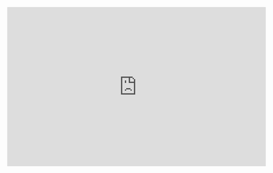 <iframe width="600" height="371" seamless frameborder="0" scrolling="no" src="https://docs.google.com/spreadsheets/d/e/2PACX-1vQQJcKR9iBorxAH86t4AgNyb1jABiLEz1y72RXNuial7G2WvJ7sKko4hFeSP2abNpvC4tV_x278ReXq/pubchart?oid=602459018&amp;format=interactive"></iframe>
